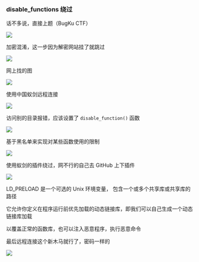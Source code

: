 ### disable_functions 绕过

话不多说，直接上题（BugKu CTF）

![](https://pic1.imgdb.cn/item/67b0a0b9d0e0a243d4ffaef3.jpg)

加密混淆，这一步因为解密网站挂了就跳过

![](https://pic1.imgdb.cn/item/67b0a0c2d0e0a243d4ffaefa.jpg)

网上找的图

![](https://pic1.imgdb.cn/item/67b0a0eed0e0a243d4ffaf20.jpg)

使用中国蚁剑远程连接

![](https://pic1.imgdb.cn/item/67b0a0d6d0e0a243d4ffaf05.jpg)

访问别的目录报错，应该设置了 `disable_function()` 函数

![](https://pic1.imgdb.cn/item/67b0a122d0e0a243d4ffaf47.jpg)

基于黑名单来实现对某些函数使用的限制

![](https://pic1.imgdb.cn/item/67b0a138d0e0a243d4ffaf5a.jpg)

使用蚁剑的插件绕过，网不行的自己去 GitHub 上下插件

![](https://pic1.imgdb.cn/item/67b0a152d0e0a243d4ffaf70.jpg)

LD_PRELOAD 是一个可选的 Unix 环境变量，  包含一个或多个共享库或共享库的路径

它允许你定义在程序运行前优先加载的动态链接库，即我们可以自己生成一个动态链接库加载

以覆盖正常的函数库，也可以注入恶意程序，执行恶意命令

最后远程连接这个新木马就行了，密码一样的

![](https://pic1.imgdb.cn/item/67b0a1bed0e0a243d4ffafc4.jpg)